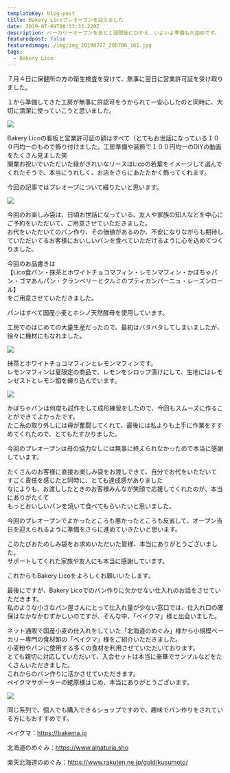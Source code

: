 ```yaml
---
templateKey: blog-post
title: Bakery Licoプレオープンを迎えました
date: 2019-07-09T00:33:33.220Z
description: ベーカリーオープンをあと１週間後にひかえ、いよいよ準備も大詰めです。
featuredpost: false
featuredimage: /img/img_20190707_200700_161.jpg
tags:
  - Bakery Lico
---
```

７月４日に保健所の方の衛生検査を受けて、無事に翌日に営業許可証を受け取りました。

１から準備してきた工房が無事に許認可をうかられて一安心したのと同時に、大切に清潔に使っていこうと思いました。

![](/img/img_20190707_200700_161.jpg)

Bakery Licoの看板と営業許可証の額はすべて（とてもお世話になっている１００円均一のもので飾り付けました。工房準備や装飾で１００円均一のDIYの動画をたくさん見ました笑\
開業お祝いでいただいた緑がきれいなリースはLicoの若葉をイメージして選んでくれたそうで、本当にうれしく、お店をさらにあたたかく飾ってくれます。

今回の記事ではプレオープについて綴りたいと思います。

![](/img/img_20190707_142427.jpg)

今回のお楽しみ袋は、日頃お世話になっている、友人や家族の知人などを中心にご予約をいただいて、ご用意させていただきました。\
お代をいただいてのパン作り、その価値があるのか、不安になりながらも期待していただいてるお客様においしいパンを食べていただけるように心を込めてつくりました。

今回のお品書きは\
【Lico食パン・抹茶とホワイトチョコマフィン・レモンマフィン・かぼちゃパン・ゴマあんパン・クランベリーとクルミのプティカンパーニュ・レーズンロール】\
をご用意させていただきました。

パンはすべて国産小麦とホシノ天然酵母を使用しています。

工房でのはじめての大量生産だったので、最初はバタバタしてしまいましたが、徐々に機材にもなれました。

![](/img/img_20190707_201455_810.jpg)

抹茶とホワイトチョコマフィンとレモンマフィンです。\
レモンマフィンは夏限定の商品で、レモンをシロップ漬けにして、生地にはレモンゼストとレモン餡を練り込んでいます。

![](/img/img_20190707_201455_809.jpg)

かぼちゃパンは何度も試作をして成形練習をしたので、今回もスムーズに作ることができてよかったです。\
たこ糸の取り外しには母が奮闘してくれて、最後には私よりも上手に作業をすすめてくれたので、とてもたすかりました。

今回のプレオープンは母の協力なしには無事に終えられなかったので本当に感謝しています。

たくさんのお客様に直接お楽しみ袋をお渡しできて、自分でお代をいただいて\
すごく責任を感じたと同時に、とても達成感がありました\
なによりも、お渡ししたときのお客様みんなが笑顔で応援してくれたのが、本当にありがたくて\
もっとおいしいパンを焼いて食べてもらいたいと思いました。

今回のプレオープンでよかったところも悪かったところも反省して、オープン当日を迎えられるように準備をさらに進めていきたいと思います。

このたびおたのしみ袋をお求めいただいた皆様、本当にありがとうございました。\
サポートしてくれた家族や友人にも本当に感謝しています。

これからもBakery Licoをよろしくお願いいたします。



最後にですが、Bakery Licoでのパン作りに欠かせない仕入れのお話をさせていただきます。\
私のような小さなパン屋さんにとって仕入れ量が少ない窓口では、仕入れ口の確保はなかなかむずかしいのですが、そんな中、「ベイクマ」様と出会いました。

ネット通販で国産小麦の仕入れをしていた「北海道のめぐみ」様から小規模ベーカリー専門の食材卸の「ベイクマ」様をご紹介いただきました。\
小麦粉やパンに使用する多くの食材を利用させていただいております。\
とても親切に対応していただいて、入会セットは本当に豪華でサンプルなどをたくさんいただきました。\
これからのパン作りに活かさせていただきます。\
ベイクマサポーターの蛯原様はじめ、本当にありがとうございます。

![](/img/img_20190709_085145.jpg)

同じ系列で、個人でも購入できるショップですので、趣味でパン作りをされている方にもおすすめです。

ベイクマ：https://bakema.jp

北海道のめぐみ：https://www.alnaturia.sho

楽天北海道のめぐみ：https://www.rakuten.ne.jp/gold/kusumoto/
